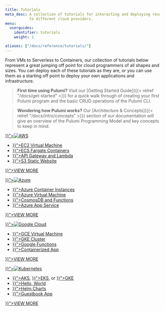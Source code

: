 ```yaml
---
title: Tutorials
meta_desc: A collection of tutorials for interacting and deploying resources
           to different cloud providers.
menu:
  userguides:
    identifier: tutorials
    weight: 1

aliases: ["/docs/reference/tutorials/"]
---
```


From VMs to Serverless to Containers, our collection of tutorials below represent a great jumping off point for cloud programmers of all shapes and sizes. You can deploy each of these tutorials as they are, or you can use them as a starting off point to deploy your own applications and infrastructure.

> **First time using Pulumi?** Visit our [Getting Started Guide]({{< relref "/docs/get-started" >}}) for a quick walk through of creating your first Pulumi program and the basic CRUD operations of the Pulumi CLI.

<!-- This empty span breaks up the note into two distinct notes instead of one. Which I think looks a bit cleaner. -->
<span></span>

> **Wondering how Pulumi works?** Our [Architecture & Concepts]({{< relref "/docs/intro/concepts" >}}) section of our documentation will give an overview of the Pulumi Programming Model and key concepts to keep in mind.

<div class="md:flex flex-row mt-6 mb-6">
    <div class="w-1/2 border-solid border-t-2 border-gray-200">
        <p>
            <a href="{{< relref "aws" >}}"><img class="h-10" src="/logos/tech/aws.svg" alt="AWS"></a>
        </p>
        <ul class="p2 ml-2">
            <li><a href="{{< relref "aws/ec2-webserver" >}}">EC2 Virtual Machine</a></li>
            <li><a href="{{< relref "aws/ecs-fargate" >}}">ECS Fargate Containers</a></li>
            <li><a href="{{< relref "aws/rest-api" >}}">API Gateway and Lambda</a></li>
            <li><a href="{{< relref "aws/s3-website" >}}">S3 Static Website</a></li>
        </ul>
        <p class="mt-6">
            <a class="btn btn-secondary" href="{{< relref "aws" >}}">VIEW MORE</a>
        </p>
    </div>
    <div class="w-1/2 border-solid ml-4 border-t-2 border-gray-200">
        <p>
            <a href="{{< relref "azure" >}}"><img class="h-10" src="/logos/tech/azure.svg" alt="Azure"></a>
        </p>
        <ul class="p2 ml-2">
            <li><a href="{{< relref "azure/container-webserver" >}}">Azure Container Instances</a></li>
            <li><a href="{{< relref "azure/azure-ts-webserver" >}}">Azure Virtual Machine</a></li>
            <li><a href="{{< relref "azure/azure-ts-serverless-url-shortener-global" >}}">CosmosDB and Functions</a></li>
            <li><a href="{{< relref "azure/azure-ts-appservice-springboot" >}}">Azure App Service</a></li>
        </ul>
        <p class="mt-6">
            <a class="btn btn-secondary" href="{{< relref "azure" >}}">VIEW MORE</a>
        </p>
    </div>
</div>

<div class="md:flex flex-row mt-6 mb-6">
    <div class="w-1/2 border-solid border-t-2 border-gray-200">
        <p>
            <a href="{{< relref "gcp" >}}"><img class="h-10" src="/logos/tech/gcp.svg" alt="Google Cloud"></a>
        </p>
        <ul class="p2 ml-2">
            <li><a href="{{< relref "gcp/gce-webserver" >}}">GCE Virtual Machine</a></li>
            <li><a href="{{< relref "kubernetes/gke" >}}">GKE Cluster</a></li>
            <li><a href="{{< relref "gcp/gcp-ts-functions" >}}">Google Functions</a></li>
            <li><a href="{{< relref "gcp/gcp-ts-k8s-ruby-on-rails-postgresql" >}}">Containerized App</a></li>
        </ul>
        <p class="mt-6">
            <a class="btn btn-secondary" href="{{< relref "gcp" >}}">VIEW MORE</a>
        </p>
    </div>
    <div class="w-1/2 border-solid ml-4 border-t-2 border-gray-200">
        <p>
            <a href="{{< relref "kubernetes" >}}"><img class="h-10" src="/logos/tech/k8s.svg" alt="Kubernetes"></a>
        </p>
        <ul class="p2 ml-2">
            <li>
                <a href="{{< relref "kubernetes/aks" >}}">AKS</a>,
                <a href="{{< relref "kubernetes/eks" >}}">EKS</a>,
                or <a href="{{< relref "kubernetes/gke" >}}">GKE</a>
            </li>
            <li><a href="{{< relref "kubernetes/exposed-deployment" >}}">Hello, World</a></li>
            <li><a href="{{< relref "kubernetes/wordpress-chart" >}}">Helm Charts</a></li>
            <li><a href="{{< relref "kubernetes/guestbook" >}}">Guestbook App</a></li>
        </ul>
        <p class="mt-6">
            <a class="btn btn-secondary" href="{{< relref "kubernetes" >}}">VIEW MORE</a>
        </p>
    </div>
</div>
